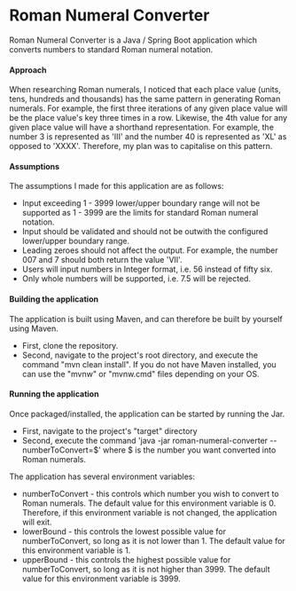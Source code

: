 # Roman Numeral Converter
Roman Numeral Converter is a Java / Spring Boot application which converts numbers to standard Roman numeral notation.
#### Approach
When researching Roman numerals, I noticed that each place value (units, tens, hundreds and thousands)
has the same pattern in generating Roman numerals. For example, the first three iterations of any given place value will be 
the place value's key three times in a row. Likewise, the 4th value for any given place value will have a shorthand 
representation. For example, the number 3 is represented as 'III' and the number 40 is represented as 'XL' as opposed 
to 'XXXX'. Therefore, my plan was to capitalise on this pattern.
#### Assumptions
The assumptions I made for this application are as follows:

* Input exceeding 1 - 3999 lower/upper boundary range will not be supported as 1 - 3999 are the limits for standard Roman
numeral notation. 
* Input should be validated and should not be outwith the configured lower/upper boundary range.
* Leading zeroes should not affect the output. For example, the number 007 and 7 should both return the value 'VII'.
* Users will input numbers in Integer format, i.e. 56 instead of fifty six.
* Only whole numbers will be supported, i.e. 7.5 will be rejected.  
#### Building the application
The application is built using Maven, and can therefore be built by yourself using Maven.
 
* First, clone the repository.
* Second, navigate to the project's root directory, and execute the command "mvn clean install". If you do not have
Maven installed, you can use the "mvnw" or "mvnw.cmd" files depending on your OS. 
#### Running the application
Once packaged/installed, the application can be started by running the Jar.

* First, navigate to the project's "target" directory
* Second, execute the command 'java -jar roman-numeral-converter --numberToConvert=$' where 
$ is the number you want converted into Roman numerals. 

The application has several environment variables:
 
* numberToConvert - this controls which number you wish to convert to Roman numerals. The default value for this environment variable
is 0. Therefore, if this environment variable is not changed, the application will exit. 
* lowerBound - this controls the lowest possible value for numberToConvert, so long as it is not lower than 1. The default value
for this environment variable is 1.
* upperBound - this controls the highest possible value for numberToConvert, so long as it is not higher than 3999. 
The default value for this environment variable is 3999.
